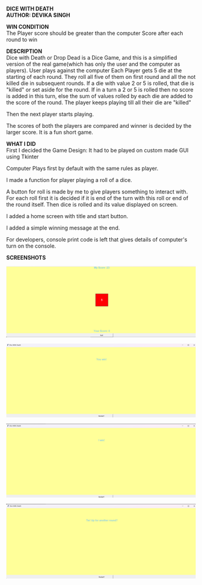 **DICE WITH DEATH**  
**AUTHOR: DEVIKA SINGH**

**WIN CONDITION**  
The Player score should be greater than the computer Score after each round to win

**DESCRIPTION**  
Dice with Death or Drop Dead is a Dice Game, and this is a simplified version of the real game(which has only the user and the computer as players).
User plays against the computer
Each Player gets 5 die at the starting of each round.
They roll all five of them on first round and all the not killed die in subsequent rounds.
If a die with value 2 or 5 is rolled, that die is "killed" or set aside for the round.
If in a turn a 2 or 5 is rolled then no score is added in this turn, else the sum of values rolled by each die are added to the score of the round.
The player keeps playing till all their die are "killed"

Then the next player starts playing.

The scores of both the players are compared and winner is decided by the larger score.
It is a fun short game. 


**WHAT I DID**  
First I decided the Game Design:
It had to be played on custom made GUI using Tkinter 

Computer Plays first by default with the same rules as player.

I made a function for player playing a roll of a dice.

A button for roll is made by me to give players something to interact with.
For each roll first it is decided if it is end of the turn with this roll or end of the round itself.
Then dice is rolled and its value displayed on screen.

I added a home screen with title and start button.

I added a simple winning message at the end.

For developers, console print code is left that gives details of computer's turn on the console.

**SCREENSHOTS**  

![GamePlay](./Images/playing_area.png)

![Player Wins Case](./Images/player_wins_case.png)

![Computer Wins Case](./Images/computer_wins_case.png)

![Tie](./Images/tie_case.png)

